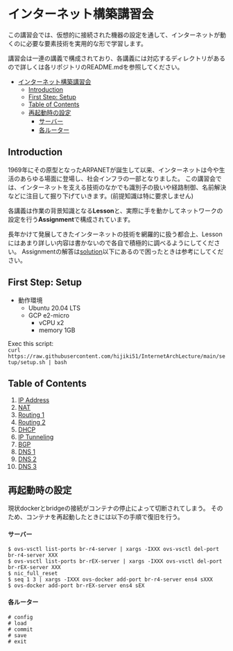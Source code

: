 # インターネット構築講習会

この講習会では、仮想的に接続された機器の設定を通して、インターネットが動くのに必要な要素技術を実用的な形で学習します。

講習会は一連の講義で構成されており、各講義には対応するディレクトリがあるので詳しくは各リポジトリのREADME.mdを参照してください。

- [インターネット構築講習会](#インターネット構築講習会)
  - [Introduction](#introduction)
  - [First Step: Setup](#first-step-setup)
  - [Table of Contents](#table-of-contents)
  - [再起動時の設定](#再起動時の設定)
      - [サーバー](#サーバー)
      - [各ルーター](#各ルーター)

## Introduction

1969年にその原型となったARPANETが誕生して以来、インターネットは今や生活のあらゆる場面に登場し、社会インフラの一部となりました。
この講習会では、インターネットを支える技術のなかでも識別子の扱いや経路制御、名前解決などに注目して掘り下げていきます。(前提知識は特に要求しません)

各講義は作業の背景知識となる**Lesson**と、実際に手を動かしてネットワークの設定を行う**Assignment**で構成されています。

長年かけて発展してきたインターネットの技術を網羅的に扱う都合上、Lessonにはあまり詳しい内容は書かないので各自で積極的に調べるようにしてください。
Assignmentの解答は[solution](/solution/README.md)以下にあるので困ったときは参考にしてください。

## First Step: Setup
- 動作環境
  - Ubuntu 20.04 LTS
  - GCP e2-micro
    - vCPU x2
    - memory 1GB

Exec this script:  
`curl https://raw.githubusercontent.com/hijiki51/InternetArchLecture/main/setup/setup.sh | bash`

## Table of Contents
1. [IP Address](/ip-address/README.md)
1. [NAT](/nat/README.md)
1. [Routing 1](/routing-1/README.md)
1. [Routing 2](/routing-2/README.md)
1. [DHCP](/dhcp/README.md)
1. [IP Tunneling](/ip-tunneling/README.md)
1. [BGP](/bgp/README.md)
1. [DNS 1](/dns-1/README.md)
1. [DNS 2](/dns-2/README.md)
1. [DNS 3](/dns-3/README.md)


## 再起動時の設定
現状dockerとbridgeの接続がコンテナの停止によって切断されてしまう。
そのため、コンテナを再起動したときには以下の手順で復旧を行う。

#### サーバー
```
$ ovs-vsctl list-ports br-r4-server | xargs -IXXX ovs-vsctl del-port br-r4-server XXX
$ ovs-vsctl list-ports br-rEX-server | xargs -IXXX ovs-vsctl del-port br-rEX-server XXX
$ nic_full_reset
$ seq 1 3 | xargs -IXXX ovs-docker add-port br-r4-server ens4 sXXX
$ ovs-docker add-port br-rEX-server ens4 sEX
```

#### 各ルーター
```
# config
# load
# commit
# save
# exit
```

